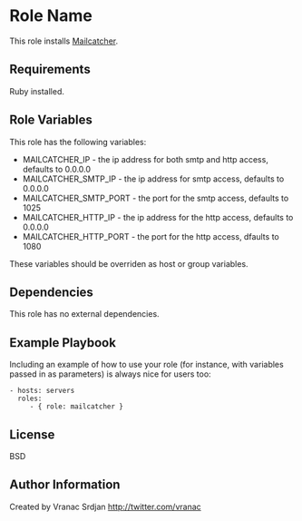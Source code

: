 Role Name
=========

This role installs [Mailcatcher](http://www.mailcatcher.me).

Requirements
------------

Ruby installed.

Role Variables
--------------

This role has the following variables:
- MAILCATCHER_IP - the ip address for both smtp and http access, defaults to 0.0.0.0
- MAILCATCHER_SMTP_IP - the ip address for smtp access, defaults to 0.0.0.0
- MAILCATCHER_SMTP_PORT - the port for the smtp access, defaults to 1025
- MAILCATCHER_HTTP_IP - the ip address for the http access, defaults to 0.0.0.0
- MAILCATCHER_HTTP_PORT - the port for the http access, dfaults to 1080

These variables should be overriden as host or group variables.

Dependencies
------------

This role has no external dependencies.

Example Playbook
----------------

Including an example of how to use your role (for instance, with variables passed in as parameters) is always nice for users too:

    - hosts: servers
      roles:
         - { role: mailcatcher }

License
-------

BSD

Author Information
------------------

Created by Vranac Srdjan http://twitter.com/vranac

